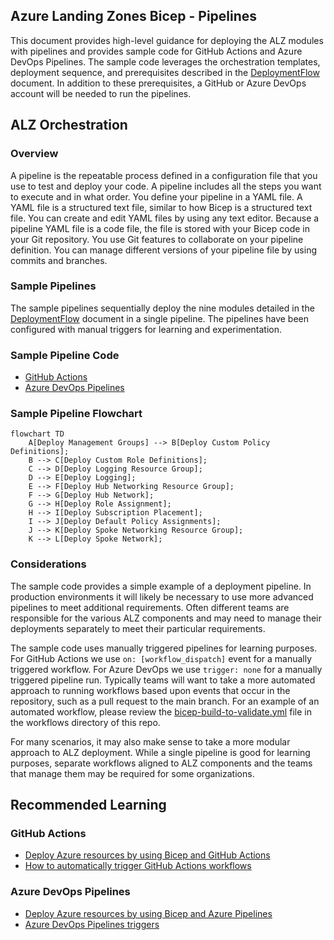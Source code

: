 <!-- markdownlint-disable -->
## Azure Landing Zones Bicep - Pipelines
<!-- markdownlint-restore -->

This document provides high-level guidance for deploying the ALZ modules with pipelines and provides sample code for GitHub Actions and Azure DevOps Pipelines. The sample code leverages the orchestration templates, deployment sequence, and prerequisites described in the [DeploymentFlow](https://github.com/Azure/ALZ-Bicep/wiki/DeploymentFlow) document. In addition to these prerequisites, a GitHub or Azure DevOps account will be needed to run the pipelines.

## ALZ Orchestration

### Overview

A pipeline is the repeatable process defined in a configuration file that you use to test and deploy your code. A pipeline includes all the steps you want to execute and in what order. You define your pipeline in a YAML file. A YAML file is a structured text file, similar to how Bicep is a structured text file. You can create and edit YAML files by using any text editor. Because a pipeline YAML file is a code file, the file is stored with your Bicep code in your Git repository. You use Git features to collaborate on your pipeline definition. You can manage different versions of your pipeline file by using commits and branches.

### Sample Pipelines

The sample pipelines sequentially deploy the nine modules detailed in the [DeploymentFlow](https://github.com/Azure/ALZ-Bicep/wiki/DeploymentFlow) document in a single pipeline. The pipelines have been configured with manual triggers for learning and experimentation.

### Sample Pipeline Code

- [GitHub Actions](https://github.com/Azure/ALZ-Bicep/blob/wiki-pipelines/docs/wiki/PipelinesGitHub.md)
- [Azure DevOps Pipelines](https://github.com/Azure/ALZ-Bicep/blob/wiki-pipelines/docs/wiki/PipelinesADO.md)

### Sample Pipeline Flowchart

```mermaid
flowchart TD
    A[Deploy Management Groups] --> B[Deploy Custom Policy Definitions];
    B --> C[Deploy Custom Role Definitions];
    C --> D[Deploy Logging Resource Group];
    D --> E[Deploy Logging];
    E --> F[Deploy Hub Networking Resource Group];
    F --> G[Deploy Hub Network];
    G --> H[Deploy Role Assignment];
    H --> I[Deploy Subscription Placement];
    I --> J[Deploy Default Policy Assignments];
    J --> K[Deploy Spoke Networking Resource Group];
    K --> L[Deploy Spoke Network];
```

### Considerations

The sample code provides a simple example of a deployment pipeline. In production environments it will likely be necessary to use more advanced pipelines to meet additional requirements. Often different teams are responsible for the various ALZ components and may need to manage their deployments separately to meet their particular requirements.

The sample code uses manually triggered pipelines for learning purposes. For GitHub Actions we use `on: [workflow_dispatch]` event for a manually triggered workflow. For Azure DevOps we use `trigger: none` for a manually triggered pipeline run. Typically teams will want to take a more automated approach to running workflows based upon events that occur in the repository, such as a pull request to the main branch. For an example of an automated workflow, please review the [bicep-build-to-validate.yml](https://github.com/Azure/ALZ-Bicep/blob/main/.github/workflows/bicep-build-to-validate.yml) file in the workflows directory of this repo.

For many scenarios, it may also make sense to take a more modular approach to ALZ deployment. While a single pipeline is good for learning purposes, separate workflows aligned to ALZ components and the teams that manage them may be required for some organizations.

## Recommended Learning

### GitHub Actions

- [Deploy Azure resources by using Bicep and GitHub Actions](https://docs.microsoft.com/en-us/learn/paths/bicep-github-actions/)
- [How to automatically trigger GitHub Actions workflows](https://docs.github.com/en/actions/using-workflows/triggering-a-workflow)

### Azure DevOps Pipelines

- [Deploy Azure resources by using Bicep and Azure Pipelines](https://docs.microsoft.com/en-us/learn/paths/bicep-azure-pipelines/)
- [Azure DevOps Pipelines triggers](https://docs.microsoft.com/en-us/azure/devops/pipelines/build/triggers?view=azure-devops)